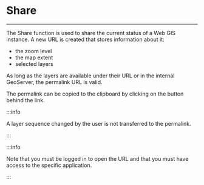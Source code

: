 # Share
***
The Share function is used to share the current status of a Web GIS instance. A new URL is created that stores information about it:

- the zoom level
- the map extent
- selected layers

As long as the layers are available under their URL or in the internal GeoServer, the permalink URL is valid.

The permalink can be copied to the clipboard by clicking on the button behind the link.

:::info

A layer sequence changed by the user is not transferred to the permalink.

:::

:::info

Note that you must be logged in to open the URL and that you must have access to the specific application. 

:::

<!-- <ReactPlayer controls width="max" height="max" url="/shogun-docs/videos/share.mp4" /> -->




